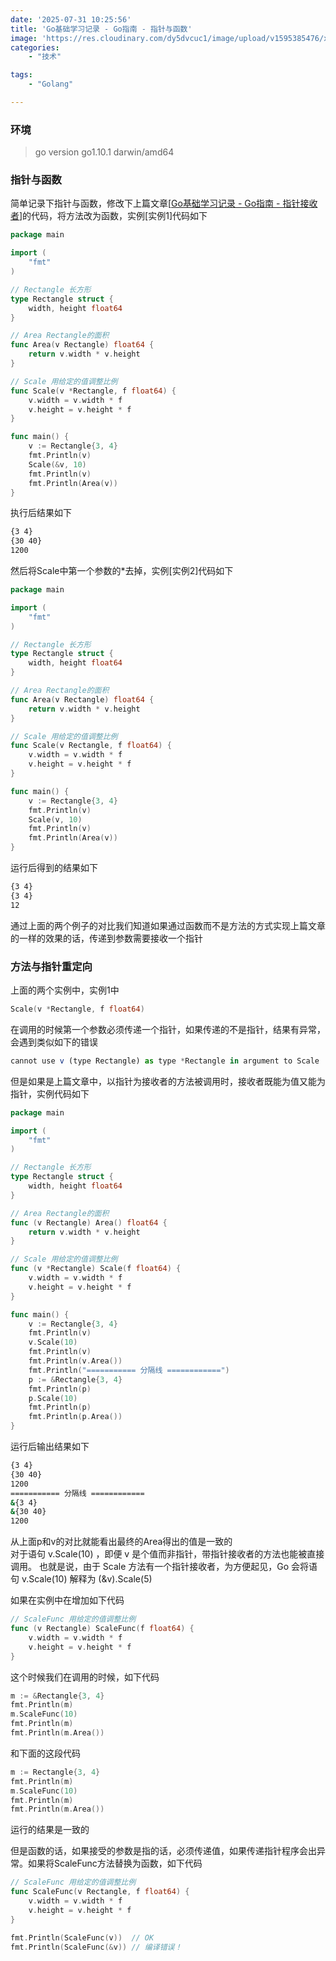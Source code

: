 ```yaml
---
date: '2025-07-31 10:25:56'
title: 'Go基础学习记录 - Go指南 - 指针与函数'
image: 'https://res.cloudinary.com/dy5dvcuc1/image/upload/v1595385476/xiaorongmao/golang.jpg'
categories:
    - "技术"

tags:
    - "Golang"

---
```


### **环境**

> go version go1.10.1 darwin/amd64

### **指针与函数**

简单记录下指针与函数，修改下上篇文章[[Go基础学习记录 - Go指南 - 指针接收者](https://www.xiaorongmao.com/blog/23)]的代码，将方法改为函数，实例[实例1]代码如下

```go
package main

import (
    "fmt"
)

// Rectangle 长方形
type Rectangle struct {
    width, height float64
}

// Area Rectangle的面积
func Area(v Rectangle) float64 {
    return v.width * v.height
}

// Scale 用给定的值调整比例
func Scale(v *Rectangle, f float64) {
    v.width = v.width * f
    v.height = v.height * f
}

func main() {
    v := Rectangle{3, 4}
    fmt.Println(v)
    Scale(&v, 10)
    fmt.Println(v)
    fmt.Println(Area(v))
}
```

执行后结果如下

```bash
{3 4}
{30 40}
1200
```

然后将Scale中第一个参数的\*去掉，实例[实例2]代码如下

```go
package main

import (
    "fmt"
)

// Rectangle 长方形
type Rectangle struct {
    width, height float64
}

// Area Rectangle的面积
func Area(v Rectangle) float64 {
    return v.width * v.height
}

// Scale 用给定的值调整比例
func Scale(v Rectangle, f float64) {
    v.width = v.width * f
    v.height = v.height * f
}

func main() {
    v := Rectangle{3, 4}
    fmt.Println(v)
    Scale(v, 10)
    fmt.Println(v)
    fmt.Println(Area(v))
}
```

运行后得到的结果如下

```bash
{3 4}
{3 4}
12
```

通过上面的两个例子的对比我们知道如果通过函数而不是方法的方式实现上篇文章的一样的效果的话，传递到参数需要接收一个指针

### **方法与指针重定向**

上面的两个实例中，实例1中

```go
Scale(v *Rectangle, f float64)
```

在调用的时候第一个参数必须传递一个指针，如果传递的不是指针，结果有异常，会遇到类似如下的错误

```javascript
cannot use v (type Rectangle) as type *Rectangle in argument to Scale
```

但是如果是上篇文章中，以指针为接收者的方法被调用时，接收者既能为值又能为指针，实例代码如下

```go
package main

import (
    "fmt"
)

// Rectangle 长方形
type Rectangle struct {
    width, height float64
}

// Area Rectangle的面积
func (v Rectangle) Area() float64 {
    return v.width * v.height
}

// Scale 用给定的值调整比例
func (v *Rectangle) Scale(f float64) {
    v.width = v.width * f
    v.height = v.height * f
}

func main() {
    v := Rectangle{3, 4}
    fmt.Println(v)
    v.Scale(10)
    fmt.Println(v)
    fmt.Println(v.Area())
    fmt.Println("=========== 分隔线 ============")
    p := &Rectangle{3, 4}
    fmt.Println(p)
    p.Scale(10)
    fmt.Println(p)
    fmt.Println(p.Area())
}
```

运行后输出结果如下

```bash
{3 4}
{30 40}
1200
=========== 分隔线 ============
&{3 4}
&{30 40}
1200
```

从上面p和v的对比就能看出最终的Area得出的值是一致的  
对于语句 v.Scale(10) ，即便 v 是个值而非指针，带指针接收者的方法也能被直接调用。 也就是说，由于 Scale 方法有一个指针接收者，为方便起见，Go 会将语句 v.Scale(10) 解释为 (&v).Scale(5)

如果在实例中在增加如下代码

```go
// ScaleFunc 用给定的值调整比例
func (v Rectangle) ScaleFunc(f float64) {
    v.width = v.width * f
    v.height = v.height * f
}
```

这个时候我们在调用的时候，如下代码

```go
m := &Rectangle{3, 4}
fmt.Println(m)
m.ScaleFunc(10)
fmt.Println(m)
fmt.Println(m.Area())
```

和下面的这段代码

```go
m := Rectangle{3, 4}
fmt.Println(m)
m.ScaleFunc(10)
fmt.Println(m)
fmt.Println(m.Area())
```

运行的结果是一致的

但是函数的话，如果接受的参数是指的话，必须传递值，如果传递指针程序会出异常。如果将ScaleFunc方法替换为函数，如下代码

```go
// ScaleFunc 用给定的值调整比例
func ScaleFunc(v Rectangle, f float64) {
    v.width = v.width * f
    v.height = v.height * f
}
```

```go
fmt.Println(ScaleFunc(v))  // OK
fmt.Println(ScaleFunc(&v)) // 编译错误！
```

